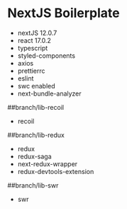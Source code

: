 # NextJS Boilerplate

- nextJS 12.0.7
- react 17.0.2
- typescript
- styled-components
- axios
- prettierrc
- eslint
- swc enabled
- next-bundle-analyzer

##branch/lib-recoil
- recoil

##branch/lib-redux
- redux
- redux-saga
- next-redux-wrapper
- redux-devtools-extension

##branch/lib-swr
- swr